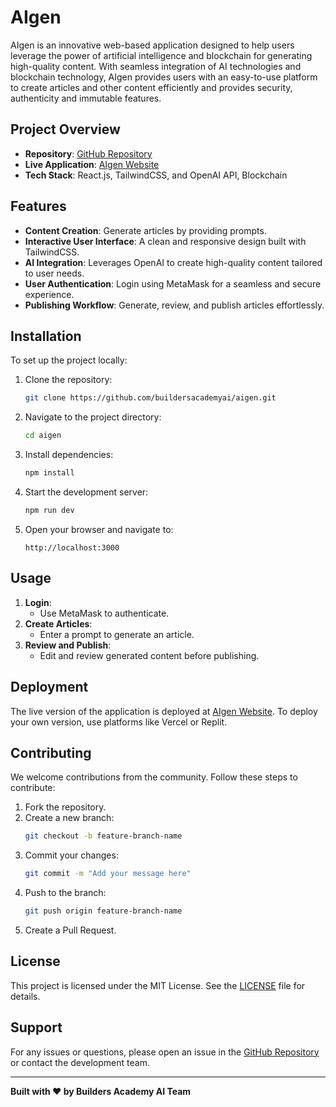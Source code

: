 # AIgen

AIgen is an innovative web-based application designed to help users leverage the power of artificial intelligence and blockchain for generating high-quality content. With seamless integration of AI technologies and blockchain technology, AIgen provides users with an easy-to-use platform to create articles and other content efficiently and provides security, authenticity and immutable features.

## Project Overview

- **Repository**: [GitHub Repository](https://github.com/buildersacademyai/aigen)
- **Live Application**: [AIgen Website](https://aigen2o.replit.app/)
- **Tech Stack**: React.js, TailwindCSS, and OpenAI API, Blockchain

## Features

- **Content Creation**: Generate articles by providing prompts.
- **Interactive User Interface**: A clean and responsive design built with TailwindCSS.
- **AI Integration**: Leverages OpenAI to create high-quality content tailored to user needs.
- **User Authentication**: Login using MetaMask for a seamless and secure experience.
- **Publishing Workflow**: Generate, review, and publish articles effortlessly.

## Installation

To set up the project locally:

1. Clone the repository:
   ```bash
   git clone https://github.com/buildersacademyai/aigen.git
   ```

2. Navigate to the project directory:
   ```bash
   cd aigen
   ```

3. Install dependencies:
   ```bash
   npm install
   ```

4. Start the development server:
   ```bash
   npm run dev
   ```

5. Open your browser and navigate to:
   ```
   http://localhost:3000
   ```

## Usage

1. **Login**:
   - Use MetaMask to authenticate.
2. **Create Articles**:
   - Enter a prompt to generate an article.
3. **Review and Publish**:
   - Edit and review generated content before publishing.

## Deployment

The live version of the application is deployed at [AIgen Website](https://aigen2o.replit.app/). To deploy your own version, use platforms like Vercel or Replit.

## Contributing

We welcome contributions from the community. Follow these steps to contribute:

1. Fork the repository.
2. Create a new branch:
   ```bash
   git checkout -b feature-branch-name
   ```
3. Commit your changes:
   ```bash
   git commit -m "Add your message here"
   ```
4. Push to the branch:
   ```bash
   git push origin feature-branch-name
   ```
5. Create a Pull Request.

## License

This project is licensed under the MIT License. See the [LICENSE](https://github.com/buildersacademyai/aigen/blob/main/LICENSE) file for details.

## Support

For any issues or questions, please open an issue in the [GitHub Repository](https://github.com/buildersacademyai/aigen/issues) or contact the development team.

---

**Built with ❤️ by Builders Academy AI Team**
